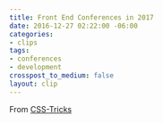 ```yaml
---
title: Front End Conferences in 2017
date: 2016-12-27 02:22:00 -06:00
categories:
- clips
tags:
- conferences
- development
crosspost_to_medium: false
layout: clip
---
```


From [CSS-Tricks](https://t.co/iqdU3tSaRj)